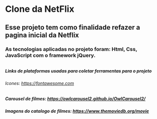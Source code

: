 # Clone da NetFlix

## Esse projeto tem como finalidade refazer a pagina inicial da Netflix

### As tecnologias aplicadas no projeto foram: Html, Css, JavaScript com o framework jQuery.



###### 

##### Links de plataformas usadas para coletar ferramentas para o projeto

###### Icones: https://fontawesome.com  

##### Carousel de filmes: https://owlcarousel2.github.io/OwlCarousel2/     

##### Imagens do catalogo de filmes: https://www.themoviedb.org/movie



